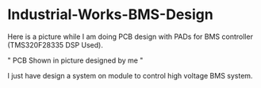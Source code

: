 # Industrial-Works-BMS-Design

Here is a picture while I am doing PCB design with PADs for BMS controller (TMS320F28335 DSP Used).


" PCB Shown in picture designed by me "

I just have design a system on module to control high voltage BMS system.
